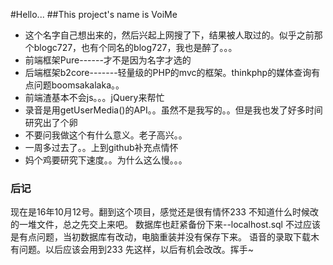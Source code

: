 #Hello...
##This project's name is VoiMe
- 这个名字自己想出来的，然后兴起上网搜了下，结果被人取过的。似乎之前那个blogc727，也有个同名的blog727，我也是醉了。。。
- 前端框架Pure------才不是因为名字才选的
- 后端框架b2core-------轻量级的PHP的mvc的框架。thinkphp的媒体查询有点问题boomsakalaka。。
- 前端渣基本不会js。。。jQuery来帮忙
- 录音是用getUserMedia()的API。。虽然不是我写的。。但是我也发了好多时间研究出了个卵
- 不要问我做这个有什么意义。老子高兴。。
- 一周多过去了。。上到github补充点情怀
- 妈个鸡要研究下速度。。为什么这么慢。。。

### 后记
现在是16年10月12号。翻到这个项目，感觉还是很有情怀233
不知道什么时候改的一堆文件，总之先交上来吧。
数据库也赶紧备份下来--localhost.sql
不过应该是有点问题，当初数据库有改动，电脑重装并没有保存下来。
语音的录取下载木有问题。以后应该会用到233
先这样，以后有机会改改。挥手~